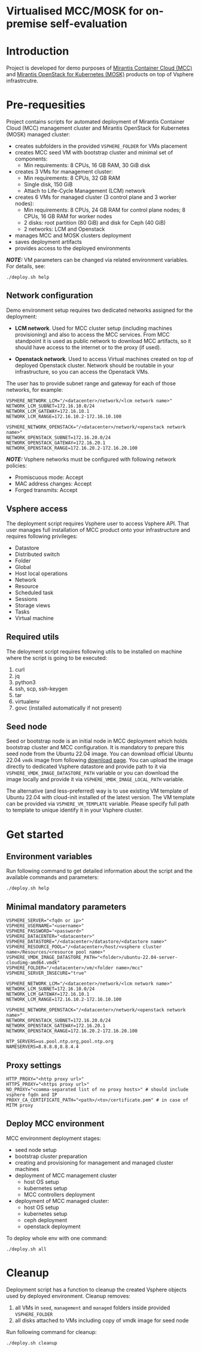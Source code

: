 Virtualised MCC/MOSK for on-premise self-evaluation
===================================================

Introduction
============
Project is developed for demo purposes of
[Mirantis Container Cloud (MCC)](<https://docs.mirantis.com/container-cloud/latest/overview.html>)
and [Mirantis OpenStack for Kubernetes (MOSK)](https://docs.mirantis.com/mosk/latest/overview.html)
products on top of Vsphere infrastrcutre.

Pre-requesities
===============

Project contains scripts for automated deployment of Mirantis Container Cloud
(MCC) management cluster and Mirantis OpenStack for Kubernetes (MOSK) managed
cluster:
- creates subfolders in the provided `VSPHERE_FOLDER` for VMs placement
- creates MCC seed VM with bootstrap cluster and minimal set of components:
  - Min requirements: 8 CPUs, 16 GB RAM, 30 GiB disk
- creates 3 VMs for management cluster:
   - Min requirements: 8 CPUs, 32 GB RAM
   - Single disk, 150 GiB
   - Attach to Life-Cycle Management (LCM) network
- creates 6 VMs for managed cluster (3 control plane and 3 worker nodes):
  - Min requirements: 8 CPUs, 24 GB RAM for control plane nodes;
    8 CPUs, 16 GB RAM for worker nodes
  - 2 disks: root partition (80 GiB) and disk for Ceph (40 GiB)
  - 2 networks: LCM and Openstack
- manages MCC and MOSK clusters deployment
- saves deployment artifacts
- provides access to the deployed environments

**_NOTE:_** VM parameters can be changed via related environment variables. For details, see:

```./deploy.sh help```

Network configuration
---------------------
Demo environment setup requires two dedicated networks assigned for the
deployment:

* <b>LCM network</b>. Used for MCC cluster setup (including machines provisioning)
  and also to access the MCC services. From MCC standpoint it is used as
  public network to download MCC artifacts,
  so it should have access to the internet or to the proxy (if used).

* <b>Openstack network</b>. Used to access Virtual machines created on top of
  deployed Openstack cluster. Network should be routable in your infrastructure,
  so you can access the Openstack VMs.

The user has to provide subnet range and gateway for each of those networks, for example:

```
VSPHERE_NETWORK_LCM="/<datacenter>/network/<lcm network name>"
NETWORK_LCM_SUBNET=172.16.10.0/24
NETWORK_LCM_GATEWAY=172.16.10.1
NETWORK_LCM_RANGE=172.16.10.2-172.16.10.100

VSPHERE_NETWORK_OPENSTACK="/<datacenter>/network/<openstack network name>"
NETWORK_OPENSTACK_SUBNET=172.16.20.0/24
NETWORK_OPENSTACK_GATEWAY=172.16.20.1
NETWORK_OPENSTACK_RANGE=172.16.20.2-172.16.20.100
```

**_NOTE:_** Vsphere networks must be configured with following network policies:

* Promiscuous mode: Accept
* MAC address changes: Accept
* Forged transmits: Accept

Vsphere access
--------------

The deployment script requires Vsphere user to access Vsphere API.
That user manages full installation of MCC product onto your infrastructure
and requires following privileges:

* Datastore
* Distributed switch
* Folder
* Global
* Host local operations
* Network
* Resource
* Scheduled task
* Sessions
* Storage views
* Tasks
* Virtual machine

Required utils
--------------
The deloyment script requires following utils to be installed on machine
where the script is going to be executed:

1. curl
1. jq
1. python3
1. ssh, scp, ssh-keygen
1. tar
1. virtualenv
1. govc (installed automatically if not present)

Seed node
---------
Seed or bootstrap node is an initial node in MCC deployment which holds
bootstrap cluster and MCC configuration. It is mandatory to prepare
this seed node from the Ubuntu 22.04 image.
You can download official Ubuntu 22.04 `vmdk` image
from following [download page](https://cloud-images.ubuntu.com/releases/22.04/release/).
You can upload the image directly to dedicated Vsphere datastore and provide path
to it via `VSPHERE_VMDK_IMAGE_DATASTORE_PATH` variable or you can download
the image locally and provide it via `VSPHERE_VMDK_IMAGE_LOCAL_PATH` variable.

The alternative (and less-preferred) way is to use existing
VM template of Ubuntu 22.04 with cloud-init installed of the latest version.
The VM template can be provided via `VSPHERE_VM_TEMPLATE` variable.
Please specify full path to template to unique identify it in your Vsphere cluster.

Get started
===========

Environment variables
---------------------

Run following command to get detailed information about the script
and the available commands and parameters:

```./deploy.sh help```

Minimal mandatory parameters
----------------------------

```
VSPHERE_SERVER="<fqdn or ip>"
VSPHERE_USERNAME="<username>"
VSPHERE_PASSWORD="<password>"
VSPHERE_DATACENTER="<datacenter>"
VSPHERE_DATASTORE="/<datacenter>/datastore/<datastore name>"
VSPHERE_RESOURCE_POOL="/<datacenter>/host/<vsphere cluster name>/Resources/<resource pool name>"
VSPHERE_VMDK_IMAGE_DATASTORE_PATH="<folder>/ubuntu-22.04-server-cloudimg-amd64.vmdk"
VSPHERE_FOLDER="/<datacenter>/vm/<folder name>/mcc"
VSPHERE_SERVER_INSECURE="true"

VSPHERE_NETWORK_LCM="/<datacenter>/network/<lcm network name>"
NETWORK_LCM_SUBNET=172.16.10.0/24
NETWORK_LCM_GATEWAY=172.16.10.1
NETWORK_LCM_RANGE=172.16.10.2-172.16.10.100

VSPHERE_NETWORK_OPENSTACK="/<datacenter>/network/<openstack network name>"
NETWORK_OPENSTACK_SUBNET=172.16.20.0/24
NETWORK_OPENSTACK_GATEWAY=172.16.20.1
NETWORK_OPENSTACK_RANGE=172.16.20.2-172.16.20.100

NTP_SERVERS=us.pool.ntp.org,pool.ntp.org
NAMESERVERS=8.8.8.8,8.8.4.4
```

Proxy settings
--------------

```
HTTP_PROXY="<http proxy url>"
HTTPS_PROXY="<https proxy url>"
NO_PROXY="<comma-separated list of no proxy hosts>" # should include vsphere fqdn and IP
PROXY_CA_CERTIFICATE_PATH="<path>/<to>/certificate.pem" # in case of MITM proxy
```

Deploy MCC environment
----------------------

MCC environment deployment stages:

* seed node setup
* bootstrap cluster preparation
* creating and provisioning for management and managed cluster machines
* deployment of MCC management cluster
  * host OS setup
  * kubernetes setup
  * MCC controllers deployment
* deployment of MCC managed cluster:
  * host OS setup
  * kubernetes setup
  * ceph deployment
  * openstack deployment

To deploy whole env with one command:

```./deploy.sh all```

Cleanup
=======

Deployment script has a function to cleanup the created Vsphere objects
used by deployed environment. Cleanup removes:

1. all VMs in `seed`, `management` and `managed` folders inside provided
   `VSPHERE_FOLDER`
1. all disks attached to VMs including copy of vmdk image for seed node

Run following command for cleanup:

```./deploy.sh cleanup```
